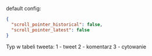 default config:
```json
{
  "scroll_pointer_historical": false,
  "scroll_pointer_latest": false
}
```

Typ w tabeli tweeta:
1 - tweet
2 - komentarz
3 - cytowanie